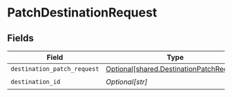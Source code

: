 # PatchDestinationRequest


## Fields

| Field                                                                                          | Type                                                                                           | Required                                                                                       | Description                                                                                    |
| ---------------------------------------------------------------------------------------------- | ---------------------------------------------------------------------------------------------- | ---------------------------------------------------------------------------------------------- | ---------------------------------------------------------------------------------------------- |
| `destination_patch_request`                                                                    | [Optional[shared.DestinationPatchRequest]](undefined/models/shared/destinationpatchrequest.md) | :heavy_minus_sign:                                                                             | N/A                                                                                            |
| `destination_id`                                                                               | *Optional[str]*                                                                                | :heavy_check_mark:                                                                             | N/A                                                                                            |